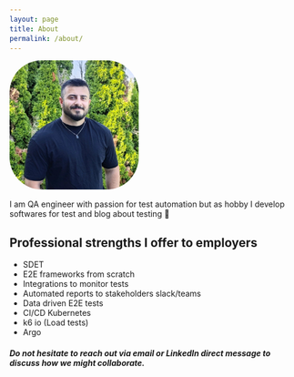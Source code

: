 ```yaml
---
layout: page
title: About
permalink: /about/
---
```


<img src="/assets/images/about/tarlan_ziyadov.jpg" alt="Avatar" style="width:45%;  border-radius:25%;">

I am QA engineer with passion for test automation but as hobby I develop softwares for test and blog about testing 📒

## Professional strengths I offer to employers

- SDET
- E2E frameworks from scratch
- Integrations to monitor tests
- Automated reports to stakeholders slack/teams
- Data driven E2E tests
- CI/CD Kubernetes
- k6 io (Load tests)
- Argo

#### _Do not hesitate to reach out via email or LinkedIn direct message to discuss how we might collaborate._
